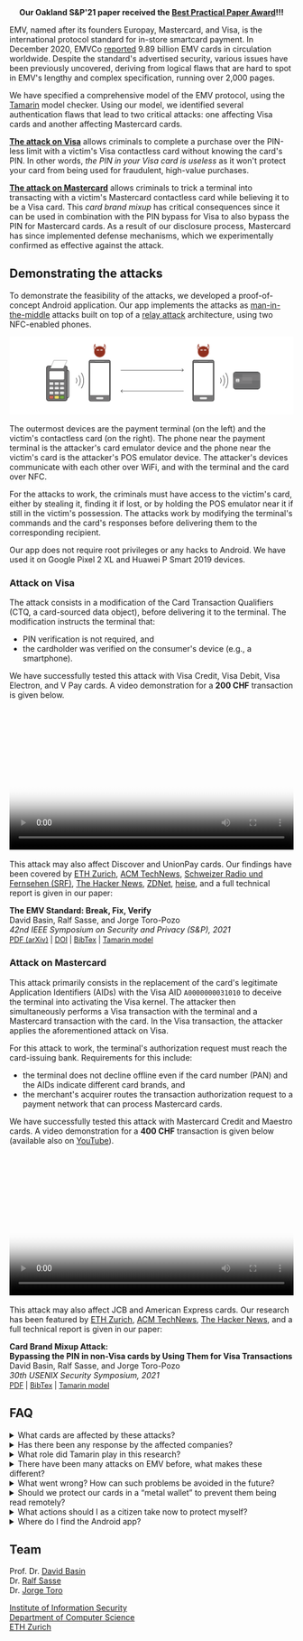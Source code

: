 <div class="box" style="text-align: center"><b>Our Oakland S&P'21 paper received the <a href="https://www.ieee-security.org/TC/SP2021/awards.html"><i class="fas fa-award"></i> Best Practical Paper Award</a>!!!</b></div>

EMV, named after its founders Europay, Mastercard, and Visa, is the international protocol standard for in-store smartcard payment. In December 2020, EMVCo [reported](https://www.emvco.com/wp-content/uploads/documents/EMVCo-Annual-Report-2020.pdf) 9.89 billion EMV cards in circulation worldwide. Despite the standard's advertised security, various issues have been previously uncovered, deriving from logical flaws that are hard to spot in EMV's lengthy and complex specification, running over 2,000 pages.

We have specified a comprehensive model of the EMV protocol, using the [Tamarin](https://tamarin-prover.github.io/) model checker. Using our model, we identified several authentication flaws that lead to two critical attacks: one affecting Visa cards and another affecting Mastercard cards.

[**The attack on Visa**](#attack-on-visa) allows criminals to complete a purchase over the PIN-less limit with a victim's Visa contactless card without knowing the card's PIN. In other words, *the PIN in your Visa card is useless* as it won't protect your card from being used for fraudulent, high-value purchases.

[**The attack on Mastercard**](#attack-on-mastercard) allows criminals to trick a terminal into transacting with a victim's  Mastercard contactless card while believing it to be a Visa card. This *card brand mixup* has critical consequences since it can be used in combination with the PIN bypass for Visa to also bypass the PIN for Mastercard cards. As a result of our disclosure process, Mastercard has since implemented defense mechanisms, which we experimentally confirmed as effective against the attack.

## Demonstrating the attacks

To demonstrate the feasibility of the attacks, we developed a proof-of-concept Android application. Our app implements the attacks as [man-in-the-middle](https://en.wikipedia.org/wiki/Man-in-the-middle_attack) attacks built on top of a [relay attack](https://en.wikipedia.org/wiki/Relay_attack) architecture, using two NFC-enabled phones.

![Image](assets/img/relay_attack.png "Relay attack")

The outermost devices are the payment terminal (on the left) and the victim's contactless card (on the right). The phone near the payment terminal is the attacker's card emulator device and the phone near the victim's card is the attacker's POS emulator device. The attacker's devices communicate with each other over WiFi, and with the terminal and the card over NFC.

For the attacks to work, the criminals must have access to the victim's card, either by stealing it, finding it if lost, or by holding the POS emulator near it if still in the victim's possession. The attacks work by modifying the terminal's commands and the card's responses before delivering them to the corresponding recipient.

Our app does not require root privileges or any hacks to Android. We have used it on Google Pixel 2 XL and Huawei P Smart 2019 devices.

### Attack on Visa

The attack consists in a modification of the Card Transaction Qualifiers (CTQ, a card-sourced data object), before delivering it to the terminal. The modification instructs the terminal that:
* PIN verification is not required, and
* the cardholder was verified on the consumer's device (e.g., a smartphone).

We have successfully tested this attack with Visa Credit, Visa Debit, Visa Electron, and V Pay cards. A video demonstration for a **200 CHF** transaction is given below<!-- (available also on [YouTube](https://youtu.be/JyUsMLxCCt8))-->. <!--We also tested the attack in live terminals at actual stores. For all of our attack tests, we used our own credit/debit cards. No merchant or any other entities were defrauded.-->

<div id="demo-visa" class="demo" playsinline>
<!-- <iframe src="https://www.youtube-nocookie.com/embed/JyUsMLxCCt8" frameborder="0" allow="accelerometer; autoplay; encrypted-media; gyroscope; picture-in-picture" allowfullscreen></iframe> -->
<video width="100%" poster="assets/img/Visa200CHF-poster.png" controls>
	<source src="assets/video/Visa200CHF.mp4" type="video/mp4">
	<source src="assets/video/Visa200CHF.webm" type="video/webm">
	Your browser does not support the video tag.
</video>
</div>

This attack may also affect Discover and UnionPay cards. Our findings have been covered by [ETH Zurich](https://ethz.ch/en/news-and-events/eth-news/news/2020/09/outsmarting-the-pin-code.html), [ACM TechNews](https://technews.acm.org/archives.cfm?fo=2020-09-sep/sep-04-2020.html#1130993), [Schweizer Radio und Fernsehen (SRF)](https://www.srf.ch/news/schweiz/eth-forscher-warnen-sicherheitsluecke-bei-visa-kreditkarten-entdeckt), [The Hacker News](https://thehackernews.com/2020/09/emv-payment-card-pin-hacking.html), [ZDNet](https://www.zdnet.com/article/academics-bypass-pins-for-visa-contactless-payments/), [heise](https://www.heise.de/security/meldung/Zahlen-ohne-PIN-Forscher-knacken-Visas-NFC-Bezahlfunktion-4881555.html), and a full technical report is given in our paper:

<div class="box">
<b>The EMV Standard: Break, Fix, Verify</b><br />
David Basin, Ralf Sasse, and Jorge Toro-Pozo<br />
<em>42nd IEEE Symposium on Security and Privacy (S&P), 2021</em><br />
<span style="font-size: .8rem">
<a href="https://arxiv.org/pdf/2006.08249.pdf"><i class="far fa-file-pdf"></i> PDF (arXiv)</a> | 
<a href="https://doi.ieeecomputersociety.org/10.1109/SP40001.2021.00037"><i class="fas fa-link"></i> DOI</a> | 
<a href="https://www.computer.org/csdl/api/v1/citation/bibtex/proceedings/1mbmGIGBpK0/893400a629"><i class="fas fa-link"></i> BibTex</a> | 
<a href="https://github.com/EMVrace/EMVerify"><i class="fab fa-github"></i> Tamarin model</a>
</span>
</div>

### Attack on Mastercard

This attack primarily consists in the replacement of the card's legitimate Application Identifiers (AIDs) with the Visa AID `A0000000031010` to deceive the terminal into activating the Visa kernel. The attacker then simultaneously performs a Visa transaction with the terminal and a Mastercard transaction with the card. In the Visa transaction, the attacker applies the aforementioned attack on Visa.

For this attack to work, the terminal's authorization request must reach the card-issuing bank. Requirements for this include:
* the terminal does not decline offline even if the card number (PAN) and the AIDs indicate different card brands, and
* the merchant's acquirer routes the transaction authorization request to a payment network that can process Mastercard cards.

We have successfully tested this attack with Mastercard Credit and Maestro cards. A video demonstration for a **400 CHF** transaction is given below (available also on [YouTube](https://youtu.be/8d7UgIiMRBU)).

<div id="demo-mastercard" class="demo">
<!-- <iframe src="https://www.youtube-nocookie.com/embed/8d7UgIiMRBU" frameborder="0" allow="accelerometer; autoplay; encrypted-media; gyroscope; picture-in-picture" allowfullscreen></iframe> -->
<video width="100%" poster="assets/img/Maestro400CHF-poster.png" controls>
	<source src="assets/video/Maestro400CHF.mp4" type="video/mp4">
	<source src="assets/video/Maestro400CHF.webm" type="video/webm">
	Your browser does not support the video tag.
</video>
</div>

This attack may also affect JCB and American Express cards. Our research has been featured by [ETH Zurich](https://ethz.ch/en/news-and-events/eth-news/news/2021/02/security-flaw-detected-for-the-second-time-in-credit-cards.html), [ACM TechNews](https://technews.acm.org/archives.cfm?fo=2021-02-feb/feb-26-2021.html#1151729), [The Hacker News](https://thehackernews.com/2021/02/new-hack-lets-attackers-bypass.html), and a full technical report is given in our paper:

<div class="box">
<b>Card Brand Mixup Attack:</b><br /><b>Bypassing the PIN in non-Visa cards by Using Them for Visa Transactions</b><br />
David Basin, Ralf Sasse, and Jorge Toro-Pozo<br />
<em>30th USENIX Security Symposium, 2021</em><br />
<span style="font-size: .8rem">
<a href="https://www.usenix.org/system/files/sec21fall-basin.pdf"><i class="far fa-file-pdf"></i> PDF</a> | 
<a href="https://www.usenix.org/biblio/export/bibtex/272165"><i class="fas fa-download"></i> BibTex</a> | 
<a href="https://github.com/EMVrace/EMVerify-PAN-routing"><i class="fab fa-github"></i> Tamarin model</a>
</span>
</div>


<!--
### Making the terminal accept fake offline transactions

This attack allows a criminal to use their own card to complete a low-value, offline transaction, while not being actually charged. The attack consists in a modification of a card-produced data object --the Application Cryptogram-- before delivering it to the terminal. The terminal cannot detect this modification; only the bank can, yet after the consumer/criminal is long gone with the goods.

This attack applies to both the Visa and Mastercard protocols. In the case of the latter, it only applies to transactions with (likely old) cards that do not support the CDA authentication method. For ethical reasons, we did not test this second attack in practice.-->
 
## FAQ

<!--<details>
<summary>What cards are affected by the PIN bypass attack?</summary>
<p>Modern contactless cards that run the Visa protocol, including Visa Credit, Visa Debit, Visa Electron, and V Pay cards. Discover and UnionPay might be affected too.</p>
</details>

<details>
<summary>Why is it possible to bypass the PIN in Visa cards?</summary>
<p>The card does not authenticate the data object that defines the cardholder verification method to be used, thus modifying this object is possible without detection.</p>
</details>

<details>
<summary>Is Mastercard exposed to the PIN bypass attack?</summary>
<p>No. In a Mastercard transaction, the card authenticates the data object that defines the cardholder verification method to be used, thus no modification of this object is possible without detection.</p>
</details>

<details>
<summary>What cards are affected by the offline attack?</summary>
<p>We have not tested this attack in practice and thus we don't know for certain. Based on our analysis, Visa and old Mastercard cards seem to be exposed.</p>
</details>-->

<details>
<summary>What cards are affected by these attacks?</summary>
<p>We have successfully bypassed the PIN for Visa Credit, Visa Debit, Visa Electron, V Pay, Mastercard Credit, and Maestro cards. Further EMV cards may be affected but we have no proof of this in the wild.</p>
</details>

<details>
<summary>Has there been any response by the affected companies?</summary>
<p>We have disclosed the attacks to both Visa and Mastercard. As a result of our successful disclosure process with Mastercard, the payment network has since implemented and rolled out defense mechanisms against the attack affecting their cards.</p>
</details>

<details>
<summary>What role did Tamarin play in this research?</summary>
<p>Tamarin is a state-of-the-art verification tool. With it, we analysed the full execution flow of an EMV transaction with unboundedly many executions occurring simultaneously in an adversarial environment, where all messages exchanged between the terminal and the card can be read/blocked/injected. The outcome of this analysis was the identification of the novel attacks we focus here, as well as the rediscovery of existing ones. We also used Tamarin to design and verify (under all adversarial conditions explained above) defenses to all attacks.</p>
</details>

<details>
<summary>There have been many attacks on EMV before, what makes these different?</summary>
<p>Practical attacks reported before are either conspicuous and thus hard to exploit in practice, or do not seem lucrative for criminals due to being possible for low-value purchases only. Our attacks allow criminals to carry out high-value fraudulent transactions and are performed using an app that looks just like a commercial payment app such as Apple Pay or Google Pay, thus evading detection.</p>
</details>

<details>
<summary>What went wrong? How can such problems be avoided in the future?</summary>
<p>Critical data sent by the card during a transaction are not authenticated. Complex systems such as EMV must be analyzed by automated tools, like model checkers. Humans cannot deal with the volume of execution steps and branches a complex system has, and so security breaches are often missed.</p>
</details>

<details>
<summary>Should we protect our cards in a “metal wallet” to prevent them being read remotely?</summary>
<p>This might help. Although you still have problems if they are lost or stolen.</p>
</details>

<details>
<summary>What actions should I as a citizen take now to protect myself?</summary>
<p>Protection measures recommended by banks apply. Block your card immediately upon realization it is lost or stolen. Check your bank statement regularly, and immediately report to your bank whenever you see an unrecognized transaction. Additionally, whenever you are carrying an EMV contactless card, make sure nobody is holding a device near it against your will. Also, be aware of your back pocket.</p>
</details>

<!--<details>
<summary>Do you have follow up plans?</summary>
<p>We plan to further refine our formal model in order to consider even more powerful adversaries. Also, we are open to working with Visa and EMV in implementing the fixes we have proposed as well as in verifying future versions of the standard.</p>
</details>-->

<details>
<summary>Where do I find the Android app?</summary>
<p>Nowhere. We do not make it available.</p>
</details>

<!--
## Acknowledgments

Parts of the code of our app were inspired by the apps [EMVemulator](https://github.com/MatusKysel/EMVemulator), [EMV-Card ROCA-Keytest](https://github.com/johnzweng/android-emv-key-test), and [SwipeYours](https://github.com/dimalinux/SwipeYours). We thank their authors. We also thank [EFT Lab](https://www.eftlab.com/) for making the lists of EMV tags and CA public keys available.-->

## Team

Prof. Dr. [David Basin](https://www.inf.ethz.ch/personal/basin/)<br />
Dr. [Ralf Sasse](https://people.inf.ethz.ch/rsasse/)<br />
Dr. [Jorge Toro](https://jorgetp.github.io/)

[Institute of Information Security](https://informationsecurity.ethz.ch/)<br />
[Department of Computer Science](https://inf.ethz.ch/)<br />
[ETH Zurich](https://www.ethz.ch/en)
